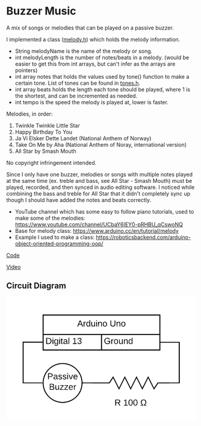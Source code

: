 # Buzzer Music

A mix of songs or melodies that can be played on a passive buzzer.

I implemented a class ([melody.h](./melody.h)) which holds the melody information.
- String melodyName is the name of the melody or song.
- int melodyLength is the number of notes/beats in a melody. (would be easier to get this from int arrays, but can't infer as the arrays are pointers)
- int array notes that holds the values used by tone() function to make a certain tone. List of tones can be found in [tones.h](./tones.h).
- int array beats holds the length each tone should be played, where 1 is the shortest, and can be incremented as needed.
- int tempo is the speed the melody is played at, lower is faster.

Melodies, in order:
1. Twinkle Twinkle Little Star
1. Happy Birthday To You
1. Ja Vi Elsker Dette Landet (National Anthem of Norway)
1. Take On Me by Aha (National Anthem of Noray, international version)
1. All Star by Smash Mouth

No copyright infringement intended.

Since I only have one buzzer, melodies or songs with multiple notes played at the same time (ex. treble and bass, see All Star - Smash Mouth) must be played, recorded, and then synced in audio editing software. I noticed while combining the bass and treble for All Star that it didn't completely sync up though I should have added the notes and beats correctly.

- YouTube channel which has some easy to follow piano tutorials, used to make some of the melodies: https://www.youtube.com/channel/UCbaY6IEY0-pRHBU_qCswoNQ
- Base for melody class: https://www.arduino.cc/en/tutorial/melody
- Example I used to make a class: https://roboticsbackend.com/arduino-object-oriented-programming-oop/

[Code](./buzzer-music.ino)

[Video](./buzzer-music.mp4)

## Circuit Diagram

![Circuit Diagram](./buzzer-music.png)